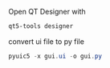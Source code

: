 Open QT Designer with
```powershell
qt5-tools designer
```
convert ui file to py file
```powershell
pyuic5 -x gui.ui -o gui.py
```